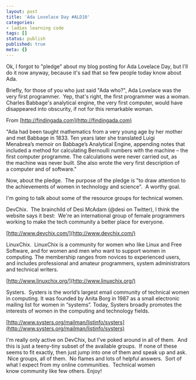 ```yaml
---
layout: post
title: 'Ada Lovelace Day #ALD10'
categories: 
- ladies learning code
tags: []
status: publish
published: true
meta: {}
---
```


Ok, I forgot to "pledge" about my blog posting for Ada Lovelace Day, but I'll do it now anyway, because it's sad that so few people today know about Ada.



Briefly, for those of you who just said "Ada who?", Ada Lovelace was the very first programmer.  Yep, that's right, the first programmer was a 
woman. Charles Babbage's analytical engine, the very first computer, would have disappeared into obscurity, if not for this remarkable woman.



From 
[http://findingada.com](http://findingada.com)



"Ada had been taught mathematics from a very young age by her mother and met Babbage in 1833. Ten years later she translated Luigi Menabrea’s memoir on Babbage’s Analytical Engine, appending notes that included a method for calculating Bernoulli numbers with the machine – the first computer programme. The calculations were never carried out, as the machine was never built. She also wrote the very first description of a computer and of software."



Now, about the pledge.  The purpose of the pledge is "to draw attention to the achievements of women in technology and science".  A worthy goal.



I'm going to talk about some of the resource groups for technical women.   



DevChix.  The brainchild of Desi McAdam (@desi on Twitter), I think the website says it best:  We're an international group of female programmers working to make the tech community a better place for everyone.



[http://www.devchix.com/](http://www.devchix.com/)



LinuxChix.  LinuxChix is a community for women who like Linux and Free Software, and for women and men who want to support women in computing. The membership ranges from novices to experienced users, and includes professional and amateur programmers, system administrators and technical writers.



[http://www.linuxchix.org/](http://www.linuxchix.org/)



Systers.  Systers is the world’s largest email community of technical women in computing. It was founded by Anita Borg in 1987 as a small electronic mailing list for women in “systems”. Today, Systers broadly promotes the interests of women in the computing and technology fields.



[http://www.systers.org/mailman/listinfo/systers](http://www.systers.org/mailman/listinfo/systers)


I'm really only active on DevChix, but I've poked around in all of them.  And this is just a teeny-tiny subset of the available groups.  If none of these seems to fit exactly, then just jump into one of them and speak up and ask.  Nice groups, all of them.  No flames and lots of helpful answers.  Sort of what I expect from 
my online communities.  Technical women 
know community like few others.
Enjoy!
